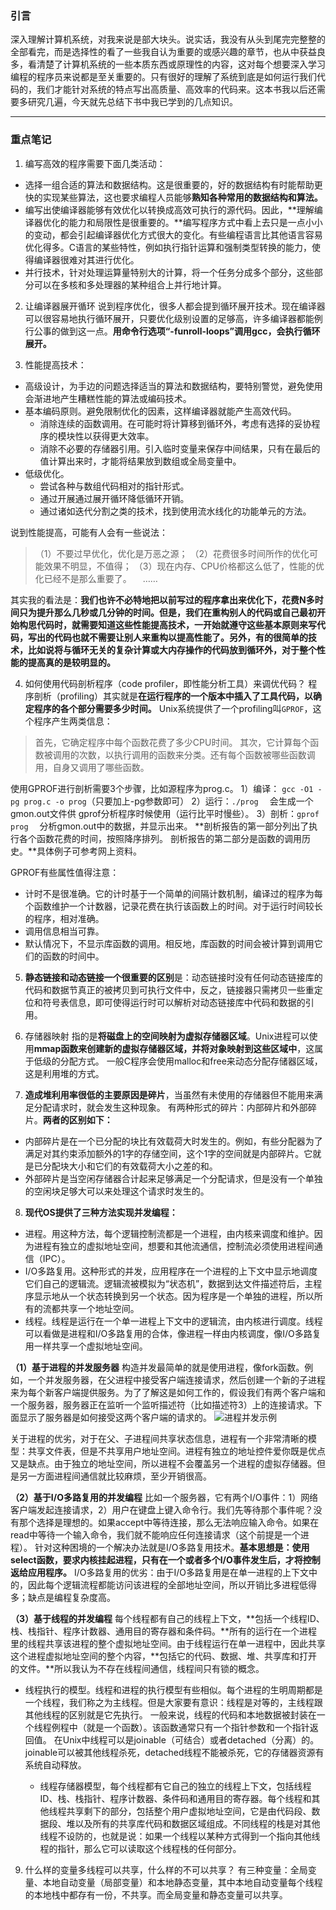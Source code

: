 ### 引言
深入理解计算机系统，对我来说是部大块头。说实话，我没有从头到尾完完整整的全部看完，而是选择性的看了一些我自认为重要的或感兴趣的章节，也从中获益良多，看清楚了计算机系统的一些本质东西或原理性的内容，这对每个想要深入学习编程的程序员来说都是至关重要的。只有很好的理解了系统到底是如何运行我们代码的，我们才能针对系统的特点写出高质量、高效率的代码来。这本书我以后还需要多研究几遍，今天就先总结下书中我已学到的几点知识。

---

### 重点笔记
1. 编写高效的程序需要下面几类活动：
 - 选择一组合适的算法和数据结构。这是很重要的，好的数据结构有时能帮助更快的实现某些算法，这也要求编程人员能够**熟知各种常用的数据结构和算法。**
 - 编写出使编译器能够有效优化以转换成高效可执行的源代码。因此，**理解编译器优化的能力和局限性是很重要的。**编写程序方式中看上去只是一点小小的变动，都会引起编译器优化方式很大的变化。有些编程语言比其他语言容易优化得多。C语言的某些特性，例如执行指针运算和强制类型转换的能力，使得编译器很难对其进行优化。
 - 并行技术，针对处理运算量特别大的计算，将一个任务分成多个部分，这些部分可以在多核和多处理器的某种组合上并行地计算。

2. 让编译器展开循环
说到程序优化，很多人都会提到循环展开技术。现在编译器可以很容易地执行循环展开，只要优化级别设置的足够高，许多编译器都能例行公事的做到这一点。**用命令行选项“-funroll-loops”调用gcc，会执行循环展开。**

3. 性能提高技术：
 - 高级设计，为手边的问题选择适当的算法和数据结构，要特别警觉，避免使用会渐进地产生糟糕性能的算法或编码技术。
 - 基本编码原则。避免限制优化的因素，这样编译器就能产生高效代码。
    - 消除连续的函数调用。在可能时将计算移到循环外，考虑有选择的妥协程序的模块性以获得更大效率。
     - 消除不必要的存储器引用。引入临时变量来保存中间结果，只有在最后的值计算出来时，才能将结果放到数组或全局变量中。
 - 低级优化。
    - 尝试各种与数组代码相对的指针形式。
    - 通过开展通过展开循环降低循环开销。
    - 通过诸如迭代分割之类的技术，找到使用流水线化的功能单元的方法。

 说到性能提高，可能有人会有一些说法：
 >（1）不要过早优化，优化是万恶之源；
（2）花费很多时间所作的优化可能效果不明显，不值得；
（3）现在内存、CPU价格都这么低了，性能的优化已经不是那么重要了。
  　……

 其实我的看法是：**我们也许不必特地把以前写过的程序拿出来优化下，花费N多时间只为提升那么几秒或几分钟的时间。但是，我们在重构别人的代码或自己最初开始构思代码时，就需要知道这些性能提高技术，一开始就遵守这些基本原则来写代码，写出的代码也就不需要让别人来重构以提高性能了。另外，有的很简单的技术，比如说将与循环无关的复杂计算或大内存操作的代码放到循环外，对于整个性能的提高真的是较明显的。**

4. 如何使用代码剖析程序（code profiler，即性能分析工具）来调优代码？
程序剖析（profiling）其实就是**在运行程序的一个版本中插入了工具代码，以确定程序的各个部分需要多少时间。**
Unix系统提供了一个profiling叫`GPROF`，这个程序产生两类信息：
> 首先，它确定程序中每个函数花费了多少CPU时间。
其次，它计算每个函数被调用的次数，以执行调用的函数来分类。还有每个函数被哪些函数调用，自身又调用了哪些函数。

 使用GPROF进行剖析需要3个步骤，比如源程序为prog.c。
1）编译： `gcc -O1 -pg prog.c -o prog`（只要加上-pg参数即可）
2）运行：`./prog`
　会生成一个gmon.out文件供 gprof分析程序时候使用（运行比平时慢些）。
3）剖析：`gprof prog`
　分析gmon.out中的数据，并显示出来。
**剖析报告的第一部分列出了执行各个函数花费的时间，按照降序排列。
剖析报告的第二部分是函数的调用历史。**具体例子可参考网上资料。

 GPROF有些属性值得注意：
 - 计时不是很准确。它的计时基于一个简单的间隔计数机制，编译过的程序为每个函数维护一个计数器，记录花费在执行该函数上的时间。对于运行时间较长的程序，相对准确。
 - 调用信息相当可靠。
 - 默认情况下，不显示库函数的调用。相反地，库函数的时间会被计算到调用它们的函数的时间中。

5. **静态链接和动态链接一个很重要的区别**是：动态链接时没有任何动态链接库的代码和数据节真正的被拷贝到可执行文件中，反之，链接器只需拷贝一些重定位和符号表信息，即可使得运行时可以解析对动态链接库中代码和数据的引用。

6. 存储器映射
指的是**将磁盘上的空间映射为虚拟存储器区域**。Unix进程可以使用**mmap函数来创建新的虚拟存储器区域，并将对象映射到这些区域中**，这属于低级的分配方式。
一般C程序会使用malloc和free来动态分配存储器区域，这是利用堆的方式。

7. **造成堆利用率很低的主要原因是碎片**，当虽然有未使用的存储器但不能用来满足分配请求时，就会发生这种现象。
有两种形式的碎片：内部碎片和外部碎片。**两者的区别如下：**
 - 内部碎片是在一个已分配的块比有效载荷大时发生的。例如，有些分配器为了满足对其约束添加额外的1字的存储空间，这个1字的空间就是内部碎片。它就是已分配块大小和它们的有效载荷大小之差的和。
 - 外部碎片是当空闲存储器合计起来足够满足一个分配请求，但是没有一个单独的空闲块足够大可以来处理这个请求时发生的。

8. **现代OS提供了三种方法实现并发编程：**
 - 进程。用这种方法，每个逻辑控制流都是一个进程，由内核来调度和维护。因为进程有独立的虚拟地址空间，想要和其他流通信，控制流必须使用进程间通信（IPC）。
 - I/O多路复用。这种形式的并发，应用程序在一个进程的上下文中显示地调度它们自己的逻辑流。逻辑流被模拟为“状态机”，数据到达文件描述符后，主程序显示地从一个状态转换到另一个状态。因为程序是一个单独的进程，所以所有的流都共享一个地址空间。
 - 线程。线程是运行在一个单一进程上下文中的逻辑流，由内核进行调度。线程可以看做是进程和I/O多路复用的合体，像进程一样由内核调度，像I/O多路复用一样共享一个虚拟地址空间。

 **（1）基于进程的并发服务器**
构造并发最简单的就是使用进程，像fork函数。例如，一个并发服务器，在父进程中接受客户端连接请求，然后创建一个新的子进程来为每个新客户端提供服务。为了了解这是如何工作的，假设我们有两个客户端和一个服务器，服务器正在监听一个监听描述符（比如描述符3）上的连接请求。下面显示了服务器是如何接受这两个客户端的请求的。
![进程并发示例](http://upload-images.jianshu.io/upload_images/46178-f9d548bcdff6a5aa.png)

 关于进程的优劣，对于在父、子进程间共享状态信息，进程有一个非常清晰的模型：共享文件表，但是不共享用户地址空间。进程有独立的地址控件爱你既是优点又是缺点。由于独立的地址空间，所以进程不会覆盖另一个进程的虚拟存储器。但是另一方面进程间通信就比较麻烦，至少开销很高。

 **（2）基于I/O多路复用的并发编程**
比如一个服务器，它有两个I/O事件：1）网络客户端发起连接请求，2）用户在键盘上键入命令行。我们先等待那个事件呢？没有那个选择是理想的。如果accept中等待连接，那么无法响应输入命令。如果在read中等待一个输入命令，我们就不能响应任何连接请求（这个前提是一个进程）。
针对这种困境的一个解决办法就是I/O多路复用技术。**基本思想是：使用select函数，要求内核挂起进程，只有在一个或者多个I/O事件发生后，才将控制返给应用程序。**
I/O多路复用的优劣：由于I/O多路复用是在单一进程的上下文中的，因此每个逻辑流程都能访问该进程的全部地址空间，所以开销比多进程低得多；缺点是编程复杂度高。

 **（3）基于线程的并发编程**
    每个线程都有自己的线程上下文，**包括一个线程ID、栈、栈指针、程序计数器、通用目的寄存器和条件码。**所有的运行在一个进程里的线程共享该进程的整个虚拟地址空间。由于线程运行在单一进程中，因此共享这个进程虚拟地址空间的整个内容，**包括它的代码、数据、堆、共享库和打开的文件。**所以我认为不存在线程间通信，线程间只有锁的概念。

 - 线程执行的模型。线程和进程的执行模型有些相似。每个进程的生明周期都是一个线程，我们称之为主线程。但是大家要有意识：线程是对等的，主线程跟其他线程的区别就是它先执行。
    一般来说，线程的代码和本地数据被封装在一个线程例程中（就是一个函数）。该函数通常只有一个指针参数和一个指针返回值。
    在Unix中线程可以是joinable（可结合）或者detached（分离）的。joinable可以被其他线程杀死，detached线程不能被杀死，它的存储器资源有系统自动释放。

   -  线程存储器模型，每个线程都有它自己的独立的线程上下文，包括线程ID、栈、栈指针、程序计数器、条件码和通用目的寄存器。每个线程和其他线程共享剩下的部分，包括整个用户虚拟地址空间，它是由代码段、数据段、堆以及所有的共享库代码和数据区域组成。不同线程的栈是对其他线程不设防的，也就是说：如果一个线程以某种方式得到一个指向其他线程的指针，那么它可以读取这个线程栈的任何部分。

9. 什么样的变量多线程可以共享，什么样的不可以共享？
有三种变量：全局变量、本地自动变量（局部变量）和本地静态变量，其中本地自动变量每个线程的本地栈中都存有一份，不共享。而全局变量和静态变量可以共享。
